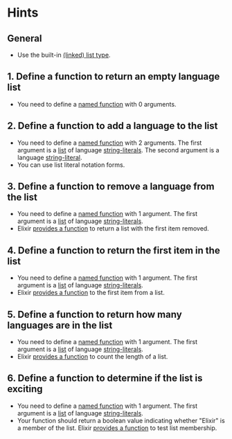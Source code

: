 # Hints

## General

- Use the built-in [(linked) list type][list].

## 1. Define a function to return an empty language list

- You need to define a [named function][named-function] with 0 arguments.

## 2. Define a function to add a language to the list

- You need to define a [named function][named-function] with 2 arguments. The first argument is a [list][list] of language [string-literals][string]. The second argument is a language [string-literal][string].
- You can use list literal notation forms.

## 3. Define a function to remove a language from the list

- You need to define a [named function][named-function] with 1 argument. The first argument is a [list][list] of language [string-literals][string].
- Elixir [provides a function][list-ref] to return a list with the first item removed.

## 4. Define a function to return the first item in the list

- You need to define a [named function][named-function] with 1 argument. The first argument is a [list][list] of language [string-literals][string].
- Elixir [provides a function][list-ref] to the first item from a list.

## 5. Define a function to return how many languages are in the list

- You need to define a [named function][named-function] with 1 argument. The first argument is a [list][list] of language [string-literals][string].
- Elixir [provides a function][list-ref] to count the length of a list.

## 6. Define a function to determine if the list is exciting

- You need to define a [named function][named-function] with 1 argument. The first argument is a [list][list] of language [string-literals][string].
- Your function should return a boolean value indicating whether "Elixir" is a member of the list. Elixir [provides a function][list-ref] to test list membership.

[list]: https://elixir-lang.org/getting-started/basic-types.html#linked-lists
[named-function]: https://elixir-lang.org/getting-started/modules-and-functions.html#named-functions
[string]: https://elixir-lang.org/getting-started/basic-types.html#strings
[list-ref]: https://hexdocs.pm/elixir/List.html
